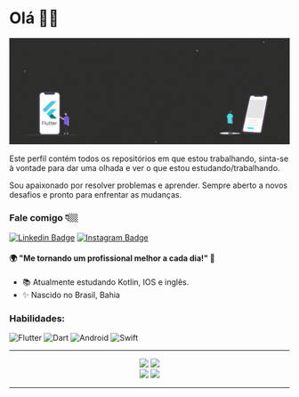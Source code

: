 # Olá 👨‍💻
![ teste](https://github.com/cledilsonwisp/imagens/blob/main/cledilson-readme-gif.gif )
 
Este perfil contém todos os repositórios em que estou trabalhando, sinta-se à vontade para dar uma olhada e ver o que estou estudando/trabalhando.

Sou apaixonado por resolver problemas e aprender. Sempre aberto a novos desafios e pronto para enfrentar as mudanças.
### Fale comigo 👇🏼


[![Linkedin Badge](https://img.shields.io/badge/LinkedIn-0077B5?style=for-the-badge&logo=linkedin&logoColor=white&link=https://www.linkedin.com/in/cledilson-programador/)](https://www.linkedin.com/in/cledilson-programador/) [![Instagram Badge](https://img.shields.io/badge/Instagram-E4405F?style=for-the-badge&logo=instagram&logoColor=white&link=https://www.instagram.com/clehwisp__/)](https://www.instagram.com/clehwisp__/)



#### 🌍 "Me tornando um profissional melhor a cada dia!" 🧠
- 📚 Atualmente estudando Kotlin, IOS e inglês.
- ✨ Nascido no Brasil, Bahia



### Habilidades:
![Flutter](https://img.shields.io/badge/Flutter-02569B?style=for-the-badge&logo=flutter&logoColor=white)
![Dart](https://img.shields.io/badge/Dart-0175C2?style=for-the-badge&logo=dart&logoColor=white)
![Android](https://img.shields.io/badge/Android-3DDC84?logo=android&logoColor=white&style=for-the-badge)
![Swift](https://img.shields.io/badge/swift-F54A2A?style=for-the-badge&logo=swift&logoColor=white)
<!-- ![Kotlin](https://img.shields.io/badge/Kotlin-7F52FF?logo=kotlin&logoColor=white&style=for-the-badge)-->

 ---
 
  <div align="center">
 
  <img height="200em" src="https://github-readme-stats.vercel.app/api?username=cledilsonwisp&show_icons=true&theme=dracula"/>
  <img height="200em" src="https://github-readme-stats.vercel.app/api/top-langs/?username=cledilsonwisp&theme=dracula"/>
  <br>
  <img height="120em" src="https://github-readme-streak-stats.herokuapp.com/?user=cledilsonwisp&show_icons=true&locale=pt&layout=compact&theme=dracula&line_height=1"/>
  <img height="120em" src="https://github-profile-summary-cards.vercel.app/api/cards/profile-details?username=cledilsonwisp&theme=dracula"/>

  </div>

---
<a href="https://github.com/cledilsonwisp">
<!--  <img height="180em" src="https://github-readme-stats.vercel.app/api?username=cledilsonwisp&show_icons=true&theme=onedark&count_private=true"/> -->
<!--  <img height="180em" src="https://github-readme-stats.vercel.app/api/top-langs/?username=cledilsonwisp&layout=compact&langs_count=6&theme=onedark"/> -->

